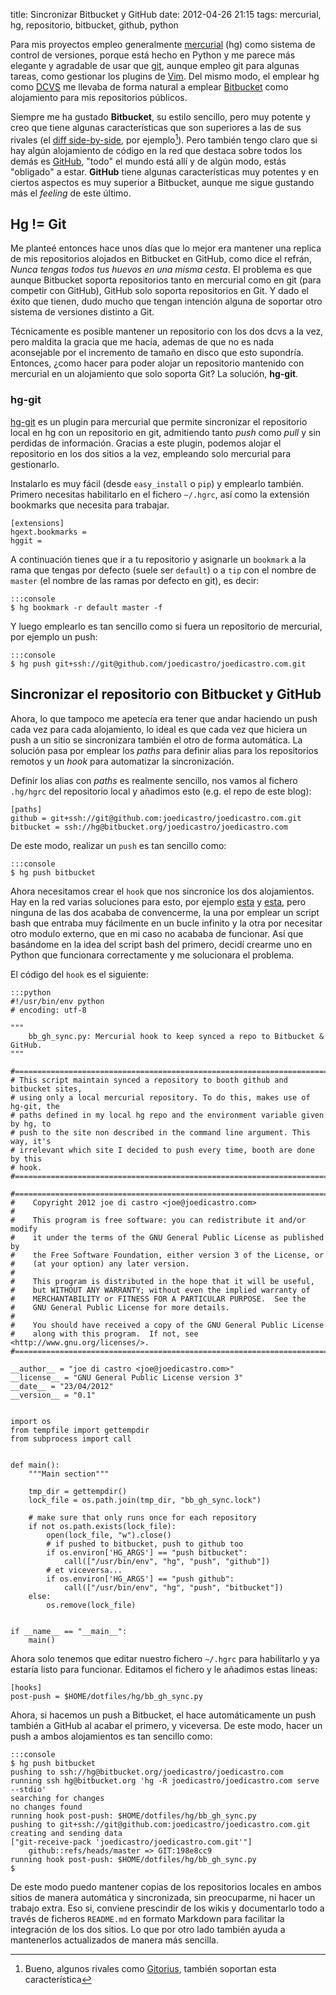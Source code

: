 title: Sincronizar Bitbucket y GitHub
date: 2012-04-26 21:15
tags: mercurial, hg, repositorio, bitbucket, github, python

Para mis proyectos empleo generalmente [mercurial][hg] (hg) como sistema de
control de versiones, porque está hecho en Python y me parece más elegante y
agradable de usar que [git][git], aunque empleo git para algunas tareas, como
gestionar los plugins de [Vim][vim]. Del mismo modo, el emplear hg como 
[DCVS][dcvs] me llevaba de forma natural a emplear [Bitbucket][bb] como
alojamiento para mis repositorios públicos. 

  [hg]: http://mercurial.selenic.com/
  [git]: http://git-scm.com/
  [vim]: http://www.vim.org
  [dcvs]: http://es.wikipedia.org/wiki/Programas_para_control_de_versiones
  [bb]: http://bitbucket.org
  

Siempre me ha gustado **Bitbucket**, su estilo sencillo, pero muy potente y creo que
tiene algunas características que son superiores a las de sus rivales (el [diff
side-by-side][diff], por ejemplo[^gt]). Pero también tengo claro que si hay algún
alojamiento de código en la red que destaca sobre todos los demás es [GitHub][gh],
"todo" el mundo está allí y de algún modo, estás "obligado" a estar. **GitHub**
tiene algunas características muy potentes y en ciertos aspectos es muy superior
a Bitbucket, aunque me sigue gustando más el *feeling* de este último. 

  [gh]: http://github.com
  [diff]: http://blog.bitbucket.org/2011/12/08/pull-requests-with-side-by-side-diffs/
  [^gt]: Bueno, algunos rivales como [Gitorius][gts], también soportan esta característica

  [gts]: http://gitorious.org/
        

## Hg != Git 

Me planteé entonces hace unos días que lo mejor era mantener una replica de mis
repositorios alojados en Bitbucket en GitHub, como dice el refrán, *Nunca tengas
todos tus huevos en una misma cesta*. El problema es que aunque Bitbucket soporta 
repositorios tanto en mercurial como en git (para competir con GitHub), GitHub
solo soporta repositorios en Git. Y dado el éxito que tienen, dudo mucho que
tengan intención alguna de soportar otro sistema de versiones distinto a Git. 

Técnicamente es posible mantener un repositorio con los dos dcvs a la vez, pero
maldita la gracia que me hacía, ademas de que no es nada aconsejable por el
incremento de tamaño en disco que esto supondría. Entonces, ¿como hacer para poder
alojar un repositorio mantenido con mercurial en un alojamiento que solo soporta
Git? La solución, **hg-git**.

### hg-git

[hg-git][hgg] es un plugin para mercurial que permite sincronizar el repositorio
local en hg con un repositorio en git, admitiendo tanto *push* como *pull* y sin
perdidas de información. Gracias a este plugin, podemos alojar el repositorio en
los dos sitios a la vez, empleando solo mercurial para gestionarlo.

  [hgg]: http://hg-git.github.com/ 
  

Instalarlo es muy fácil (desde `easy_install` o `pip`) y emplearlo también.
Primero necesitas habilitarlo en el fichero `~/.hgrc`, así como la extensión 
bookmarks que necesita para trabajar.

    [extensions]
    hgext.bookmarks =
    hggit = 

A continuación tienes que ir a tu repositorio y asignarle un `bookmark` a la
rama que tengas por defecto (suele ser `default`) o a `tip` con el nombre de
`master` (el nombre de las ramas por defecto en git), es decir:

    :::console
    $ hg bookmark -r default master -f

Y luego emplearlo es tan sencillo como si fuera un repositorio de mercurial, por
ejemplo un push:

    :::console
    $ hg push git+ssh://git@github.com/joedicastro/joedicastro.com.git


## Sincronizar el repositorio con Bitbucket y GitHub

Ahora, lo que tampoco me apetecía era tener que andar haciendo un push cada vez
para cada alojamiento, lo ideal es que cada vez que hiciera un push a un
sitio se sincronizara también el otro de forma automática. La solución
pasa por emplear los *paths* para definir alias para los repositorios remotos y
un *hook* para automatizar la sincronización. 

Definir los alias con *paths* es realmente sencillo, nos vamos al fichero
`.hg/hgrc` del repositorio local y añadimos esto (e.g. el repo de este blog):

    [paths]
    github = git+ssh://git@github.com:joedicastro/joedicastro.com.git
    bitbucket = ssh://hg@bitbucket.org/joedicastro/joedicastro.com

De este modo, realizar un `push` es tan sencillo como:

    :::console
    $ hg push bitbucket

Ahora necesitamos crear el `hook` que nos sincronice los dos alojamientos. Hay
en la red varias soluciones para esto, por ejemplo [esta][morgan] y [esta][denis], 
pero ninguna de las dos acababa de convencerme, la una por emplear un script
bash que entraba muy fácilmente en un bucle infinito y la otra por necesitar
otro modulo externo, que en mi caso no acababa de funcionar. Así
que basándome en la idea del script bash del primero, decidí crearme uno en
Python que funcionara correctamente y me solucionara el problema. 

  [morgan]: http://morgangoose.com/blog/2010/09/29/github-and-bitbucket-hooks/
  [denis]: http://wiki.ddenis.com/index.php?title=Sync_BitBucket_and_GitHub
  

El código del `hook` es el siguiente:

    :::python
    #!/usr/bin/env python
    # encoding: utf-8

    """
        bb_gh_sync.py: Mercurial hook to keep synced a repo to Bitbucket & GitHub.
    """

    #==============================================================================
    # This script maintain synced a repository to booth github and bitbucket sites,
    # using only a local mercurial repository. To do this, makes use of hg-git, the
    # paths defined in my local hg repo and the environment variable given by hg, to
    # push to the site non described in the command line argument. This way, it's
    # irrelevant which site I decided to push every time, booth are done by this
    # hook.
    #===============================================================================

    #==============================================================================
    #    Copyright 2012 joe di castro <joe@joedicastro.com>
    #
    #    This program is free software: you can redistribute it and/or modify
    #    it under the terms of the GNU General Public License as published by
    #    the Free Software Foundation, either version 3 of the License, or
    #    (at your option) any later version.
    #
    #    This program is distributed in the hope that it will be useful,
    #    but WITHOUT ANY WARRANTY; without even the implied warranty of
    #    MERCHANTABILITY or FITNESS FOR A PARTICULAR PURPOSE.  See the
    #    GNU General Public License for more details.
    #
    #    You should have received a copy of the GNU General Public License
    #    along with this program.  If not, see <http://www.gnu.org/licenses/>.
    #==============================================================================

    __author__ = "joe di castro <joe@joedicastro.com>"
    __license__ = "GNU General Public License version 3"
    __date__ = "23/04/2012"
    __version__ = "0.1"


    import os
    from tempfile import gettempdir
    from subprocess import call


    def main():
        """Main section"""

        tmp_dir = gettempdir()
        lock_file = os.path.join(tmp_dir, "bb_gh_sync.lock")

        # make sure that only runs once for each repository
        if not os.path.exists(lock_file):
            open(lock_file, "w").close()
            # if pushed to bitbucket, push to github too
            if os.environ['HG_ARGS'] == "push bitbucket":
                call(["/usr/bin/env", "hg", "push", "github"])
            # et viceversa...
            if os.environ['HG_ARGS'] == "push github":
                call(["/usr/bin/env", "hg", "push", "bitbucket"])
        else:
            os.remove(lock_file)


    if __name__ == "__main__":
        main()

Ahora solo tenemos que editar nuestro fichero `~/.hgrc` para habilitarlo y ya
estaría listo para funcionar. Editamos el fichero y le añadimos estas lineas:

    [hooks]
    post-push = $HOME/dotfiles/hg/bb_gh_sync.py

Ahora, si hacemos un push a Bitbucket, el hace automáticamente un push también a
GitHub al acabar el primero, y viceversa. De este modo, hacer un push a ambos
alojamientos es tan sencillo como:

    :::console
    $ hg push bitbucket
    pushing to ssh://hg@bitbucket.org/joedicastro/joedicastro.com
    running ssh hg@bitbucket.org 'hg -R joedicastro/joedicastro.com serve --stdio'
    searching for changes
    no changes found
    running hook post-push: $HOME/dotfiles/hg/bb_gh_sync.py
    pushing to git+ssh://git@github.com:joedicastro/joedicastro.com.git
    creating and sending data
    ["git-receive-pack 'joedicastro/joedicastro.com.git'"]
        github::refs/heads/master => GIT:198e8cc9
    running hook post-push: $HOME/dotfiles/hg/bb_gh_sync.py
    $


De este modo puedo mantener copias de los repositorios locales en ambos sitios
de manera automática y sincronizada, sin preocuparme, ni hacer un trabajo extra.
Eso si, conviene prescindir de los wikis y documentarlo todo a través de ficheros
`README.md` en formato Markdown para facilitar la integración de los dos sitios.
Lo que por otro lado también ayuda a mantenerlos actualizados de manera más sencilla.
